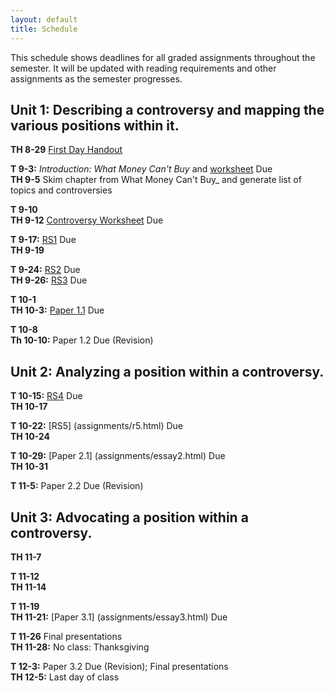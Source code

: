 ```yaml
---
layout: default
title: Schedule
---
```

This schedule shows deadlines for all graded assignments throughout the semester. It will be updated with reading requirements and other assignments as the semester progresses.

## Unit 1: Describing a controversy and mapping the various positions within it.  

**TH 8-29**  [First Day Handout](assignments/RHE306handout8-30-13.pdf)

**T   9-3:** _Introduction: What Money Can't Buy_ and [worksheet](assignments/sandelWorksheet.html) Due  
**TH  9-5**  Skim chapter from What Money Can't Buy_ and generate list of topics and controversies

**T   9-10**  
**TH  9-12**  [Controversy Worksheet](assignments/controversyWorksheet.html) Due  

**T   9-17:** [RS1](assignments/r1.html) Due  
**TH  9-19**  

**T   9-24:** [RS2](assignments/r1.html) Due  
**TH  9-26:** [RS3](assignments/r3.html) Due  

**T  10-1**  
**TH 10-3:** [Paper 1.1](assignments/essay1.html) Due  

**T  10-8**  
**Th 10-10:** Paper 1.2 Due (Revision)  

## Unit 2: Analyzing a position within a controversy.  
**T  10-15:** [RS4](assignments/r4.html) Due  
**TH 10-17**  

**T  10-22:** [RS5] (assignments/r5.html) Due  
**TH 10-24**  

**T  10-29:** [Paper 2.1] (assignments/essay2.html) Due  
**TH 10-31**  

**T  11-5:** Paper 2.2 Due (Revision)  

## Unit 3: Advocating a position within a controversy.  

**TH 11-7**  

**T  11-12**  
**TH 11-14**  

**T  11-19**  
**TH 11-21:** [Paper 3.1] (assignments/essay3.html) Due  

**T  11-26**  Final presentations  
**TH 11-28:** No class: Thanksgiving  

**T  12-3:** Paper 3.2 Due (Revision); Final presentations  
**TH 12-5:** Last day of class  









































